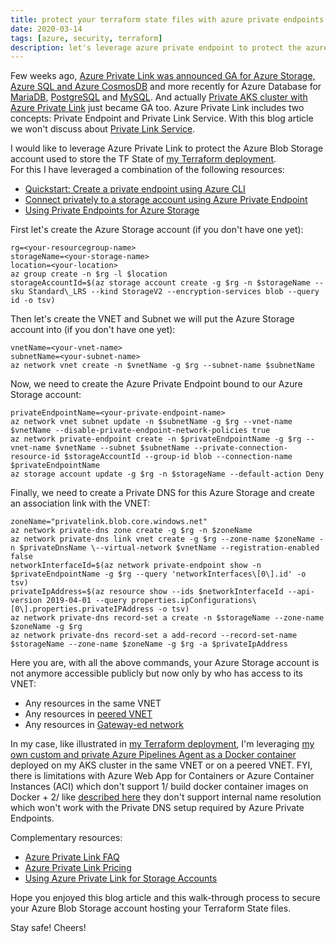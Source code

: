 ```yaml
---
title: protect your terraform state files with azure private endpoints for azure storage
date: 2020-03-14
tags: [azure, security, terraform]
description: let's leverage azure private endpoint to protect the azure blob storage account used to store the terraform state file.
---
```

Few weeks ago, [Azure Private Link was announced GA for Azure Storage, Azure SQL and Azure CosmosDB](https://azure.microsoft.com/updates/azure-private-link-is-now-available/) and more recently for Azure Database for [MariaDB](https://azure.microsoft.com/en-us/updates/aziure-private-link-for-azure-database-for-mariadb-is-now-generally-available/), [PostgreSQL](https://azure.microsoft.com/en-us/updates/private-link-for-azure-database-for-postgresql-single-server-is-now-available/) and [MySQL](https://azure.microsoft.com/en-us/updates/azure-private-link-for-azure-database-for-mysql-is-now-available/). And actually [Private AKS cluster with Azure Private Link](https://docs.microsoft.com/azure/aks/private-clusters) just became GA too.
Azure Private Link includes two concepts: Private Endpoint and Private Link Service. With this blog article we won't discuss about [Private Link Service](https://docs.microsoft.com/azure/private-link/private-link-service-overview).
  
I would like to leverage Azure Private Link to protect the Azure Blob Storage account used to store the TF State of [my Terraform deployment](https://alwaysupalwayson.blogspot.com/2019/09/a-recipe-to-deploy-your-azure-resources.html).  
For this I have leveraged a combination of the following resources:  
- [Quickstart: Create a private endpoint using Azure CLI](https://docs.microsoft.com/azure/private-link/create-private-endpoint-cli)
- [Connect privately to a storage account using Azure Private Endpoint](https://docs.microsoft.com/azure/private-link/create-private-endpoint-storage-portal)
- [Using Private Endpoints for Azure Storage](https://docs.microsoft.com/azure/storage/common/storage-private-endpoints)

First let's create the Azure Storage account (if you don't have one yet):
```
rg=<your-resourcegroup-name>
storageName=<your-storage-name>
location=<your-location>
az group create -n $rg -l $location
storageAccountId=$(az storage account create -g $rg -n $storageName --sku Standard\_LRS --kind StorageV2 --encryption-services blob --query id -o tsv)
```

Then let's create the VNET and Subnet we will put the Azure Storage account into (if you don't have one yet):
```
vnetName=<your-vnet-name>
subnetName=<your-subnet-name>
az network vnet create -n $vnetName -g $rg --subnet-name $subnetName
```

Now, we need to create the Azure Private Endpoint bound to our Azure Storage account:  
```
privateEndpointName=<your-private-endpoint-name>  
az network vnet subnet update -n $subnetName -g $rg --vnet-name $vnetName --disable-private-endpoint-network-policies true  
az network private-endpoint create -n $privateEndpointName -g $rg --vnet-name $vnetName --subnet $subnetName --private-connection-resource-id $storageAccountId --group-id blob --connection-name $privateEndpointName  
az storage account update -g $rg -n $storageName --default-action Deny  
```

Finally, we need to create a Private DNS for this Azure Storage and create an association link with the VNET:
```
zoneName="privatelink.blob.core.windows.net"
az network private-dns zone create -g $rg -n $zoneName
az network private-dns link vnet create -g $rg --zone-name $zoneName -n $privateDnsName \--virtual-network $vnetName --registration-enabled false
networkInterfaceId=$(az network private-endpoint show -n $privateEndpointName -g $rg --query 'networkInterfaces\[0\].id' -o tsv)
privateIpAddress=$(az resource show --ids $networkInterfaceId --api-version 2019-04-01 --query properties.ipConfigurations\[0\].properties.privateIPAddress -o tsv)
az network private-dns record-set a create -n $storageName --zone-name $zoneName -g $rg
az network private-dns record-set a add-record --record-set-name $storageName --zone-name $zoneName -g $rg -a $privateIpAddress
```

Here you are, with all the above commands, your Azure Storage account is not anymore accessible publicly but now only by who has access to its VNET:  
- Any resources in the same VNET
- Any resources in [peered VNET](https://docs.microsoft.com/en-us/azure/virtual-network/virtual-network-peering-overview)
- Any resources in [Gateway-ed network](https://docs.microsoft.com/en-us/azure/expressroute/expressroute-about-virtual-network-gateways)

In my case, like illustrated in [my Terraform deployment](https://alwaysupalwayson.blogspot.com/2019/09/a-recipe-to-deploy-your-azure-resources.html), I'm leveraging [my own custom and private Azure Pipelines Agent as a Docker container](https://alwaysupalwayson.blogspot.com/2020/02/azure-pipelines-agent.html) deployed on my AKS cluster in the same VNET or on a peered VNET. FYI, there is limitations with Azure Web App for Containers or Azure Container Instances (ACI) which don't support 1/ build docker container images on Docker + 2/ like [described here](https://docs.microsoft.com/azure/container-instances/container-instances-vnet#unsupported-networking-scenarios) they don't support internal name resolution which won't work with the Private DNS setup required by Azure Private Endpoints.

Complementary resources:
- [Azure Private Link FAQ](https://docs.microsoft.com/en-us/azure/private-link/private-link-faq)
- [Azure Private Link Pricing](https://azure.microsoft.com/pricing/details/private-link/)
- [Using Azure Private Link for Storage Accounts](https://stefanstranger.github.io/2019/11/03/UsingAzurePrivateLinkForStorageAccounts/)

Hope you enjoyed this blog article and this walk-through process to secure your Azure Blob Storage account hosting your Terraform State files.

Stay safe! Cheers!